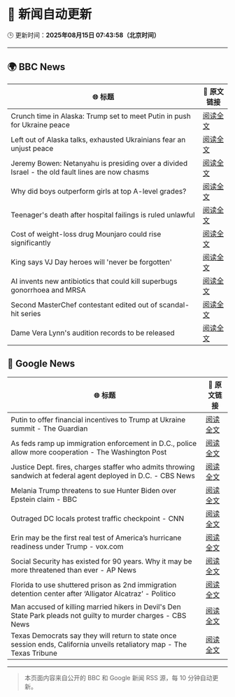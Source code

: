 # 🧠 新闻自动更新

🕒 更新时间：**2025年08月15日 07:43:58（北京时间）**

---

## 🌍 BBC News

| 🌐 标题 | 🔗 原文链接 |
|--------|-------------|
| Crunch time in Alaska: Trump set to meet Putin in push for Ukraine peace | [阅读全文](https://www.bbc.com/news/articles/c9qy1neql8lo?at_medium=RSS&at_campaign=rss) |
| Left out of Alaska talks, exhausted Ukrainians fear an unjust peace | [阅读全文](https://www.bbc.com/news/articles/cly7kl7e469o?at_medium=RSS&at_campaign=rss) |
| Jeremy Bowen: Netanyahu is presiding over a divided Israel - the old fault lines are now chasms | [阅读全文](https://www.bbc.com/news/articles/c3r441zyw27o?at_medium=RSS&at_campaign=rss) |
| Why did boys outperform girls at top A-level grades? | [阅读全文](https://www.bbc.com/news/articles/c62707l4lwvo?at_medium=RSS&at_campaign=rss) |
| Teenager's death after hospital failings is ruled unlawful | [阅读全文](https://www.bbc.com/news/articles/c17np9vly51o?at_medium=RSS&at_campaign=rss) |
| Cost of weight-loss drug Mounjaro could rise significantly | [阅读全文](https://www.bbc.com/news/articles/c5ylppp2vj9o?at_medium=RSS&at_campaign=rss) |
| King says VJ Day heroes will 'never be forgotten' | [阅读全文](https://www.bbc.com/news/articles/cz93j78ed87o?at_medium=RSS&at_campaign=rss) |
| AI invents new antibiotics that could kill superbugs gonorrhoea and MRSA | [阅读全文](https://www.bbc.com/news/articles/cgr94xxye2lo?at_medium=RSS&at_campaign=rss) |
| Second MasterChef contestant edited out of scandal-hit series | [阅读全文](https://www.bbc.com/news/articles/c62n985gp3go?at_medium=RSS&at_campaign=rss) |
| Dame Vera Lynn's audition records to be released | [阅读全文](https://www.bbc.com/news/articles/c78mz4g022xo?at_medium=RSS&at_campaign=rss) |

## 📰 Google News

| 🌐 标题 | 🔗 原文链接 |
|--------|-------------|
| Putin to offer financial incentives to Trump at Ukraine summit - The Guardian | [阅读全文](https://news.google.com/rss/articles/CBMirAFBVV95cUxPMHhxOWFCamt5akxvUmNsZ3BlMWQtQWRadW1FVmcxcEpVYXlhZU41RFNUWi1lUFJHRnlFQVJITjlKcW1PdDNqTUNBOHI1M0V2cVVKOGlOQjFYWko1aVJPbU92Rjh1blgtRi1zVVBaREd2WmJlUGh1WWtCZjVxNjJnX1hlMHFzNXVJOG1sVElyZzdZZVdNbFRnNWxrUG8yaWxWYVlJS2pBdXk3dzJt?oc=5) |
| As feds ramp up immigration enforcement in D.C., police allow more cooperation - The Washington Post | [阅读全文](https://news.google.com/rss/articles/CBMilgFBVV95cUxNRXlLS3V6emRzaE9XTVRHMGNST0tnMmt0dWU1bHNvX1pmWlRHY2ZfM21fZ1ZiZkw1THZtUkMxaENqaFlPdjZ4RG5DT0hOa1ZKbURTYmp5STJYWDBoS1NEZklxbnl3Q1JHWjJ3SHR5bmI2U2J5eDVmeUM3TjljX0F2TWJqVjdWYlNXMms3X3AwRXhsRlZ1S3c?oc=5) |
| Justice Dept. fires, charges staffer who admits throwing sandwich at federal agent deployed in D.C. - CBS News | [阅读全文](https://news.google.com/rss/articles/CBMiogFBVV95cUxPSG01ZjFtaktxb1l0ZFp6bEJ0a1JBaVJzdGxjMXdHXzJkdHE1dlFJYmlEbEhCc0w4VnFETXBwUDJyZHAxc0hHdEl3T0o0Slh5NTNUdXBXYWZqUlp5bzlGcTJpY2R0eURmblRueXJhSkM0Rnp5cEFaanZJM0VKeUlEQXhnZnBFNGxyNFpqZHdfbWI5MVdvb0dNeHhMS3dsMk9OaXfSAacBQVVfeXFMTTNqS1R2dGxHck5HWlRFSENzb25LMjJjYUhuWFBvU1FFa1l0MzNrdTBzZ3prendqSllDRS0wMHhZYVpPaXFBalR4LVVJalhmN3dzaEFEODVrU24xZ3RoZG9ON2hLMUJSVExYMnhZZml4Q1lhMllxeXAxSHdoYmRLTFVXT1ZtRTRjYVluS1BWSVEteDEzel9ZZ2s2cVZfb3lsRnZudUIwWFU?oc=5) |
| Melania Trump threatens to sue Hunter Biden over Epstein claim - BBC | [阅读全文](https://news.google.com/rss/articles/CBMiWkFVX3lxTE4yaDRiMGhrOFhNQ1VzWG9aY2tZSFd2NTUyNVJVUnpXOHN3RUxCbHBHV2xvOHBUb08zNndHbG5fQWNhV1R6bnV5bEJQcDQ4ZHpiSW51WVJkSWU2QdIBX0FVX3lxTFBXVGFLT2YwX0tYZ2ZrMnFHaDJzakNrdEh0RFVzQzRDV055dzVRNFVTN2s4aFV0eHpjLVYxQm9PcEk1OTg0aGFGa1QzbERKRmhnMGhhUUdnaEplNUtJaGxr?oc=5) |
| Outraged DC locals protest traffic checkpoint - CNN | [阅读全文](https://news.google.com/rss/articles/CBMioAFBVV95cUxQaVVsU0ttX3k1c003SVVoWW1xWkZab1FpU19ONnZrNzY0Sl9wZmg4SGxPc3JEdXppTzJnN0R5SzNfWVBjem5oWlI1ckdwUkZoZUtoei12RFZnUjNqTXRpTzZMNmFVS19fY3pmdHZTb3NkWTZhUzVKZUl0VFFXUHhqVmo0T193RkpraXJJSEVwZ3VwQ2ZIQ0lhWVJLV0NUa2gt?oc=5) |
| Erin may be the first real test of America’s hurricane readiness under Trump - vox.com | [阅读全文](https://news.google.com/rss/articles/CBMif0FVX3lxTFBTc201di1vTkcxVHo5WXNUU0gwa0JrZWFlekJINEZvOTBzb0dpdjdyUktuYnR3YXFkMFIwWWdDUXQxNTAxQTJFbWVyNkdHQXlGakVwaUdJV0ZtUm5FU1JKSEZDWnZrdl9WQ3N3SnZSRXAtcmhHbmtqSU9EWXFLMmM?oc=5) |
| Social Security has existed for 90 years. Why it may be more threatened than ever - AP News | [阅读全文](https://news.google.com/rss/articles/CBMirAFBVV95cUxNWWpzWkpPSUU4LXJkczZheEl0WHQxSFdWZFl0ZnpHa2VDZ2RsdVU0RTRUWTJKeEFqLTZCYVBYQlhfTDJBRlN6ZGNvZi1YWENTU2I3eXJmQjMxTENibXJLc0N1eDUzc1JuUHhwVDAwY180bTNNdE94SDF1TTJuZUowSlZrMmo0QU0wNVpScXRWY01IUDNsX1NnZlVxbmNvTWdWZlF5MjBFMnRXRTNI?oc=5) |
| Florida to use shuttered prison as 2nd immigration detention center after ‘Alligator Alcatraz’ - Politico | [阅读全文](https://news.google.com/rss/articles/CBMi2gFBVV95cUxPN09rQVB1ak5jMGpIQURjZFluQm5WV3Rkd1lWSUUxeGhBNFV4RjlZb182RktVVE1wdU5LNzZXbHJQQkpJZGtHZVhrYVpjQzRWVFMwVTdRZ0FwSjN4MmstVlZNOWVVRW1YaVBiTVhFN2ZtWmphalltS09Nd0VCRW92Ml9xa2htbmJNRGRFTTdLQy01TkNmcnd2clVzWDhkanNfcF9Tb1c4QmEyMmthYWFZLWs2eW9XWjN6aGtNdjNvakV4bGpvWEU1VHUxeXRTbGR4bGFmdVozNTBJZw?oc=5) |
| Man accused of killing married hikers in Devil's Den State Park pleads not guilty to murder charges - CBS News | [阅读全文](https://news.google.com/rss/articles/CBMilwFBVV95cUxQV1VSQlpZVWlGVFVKd2NGVnQ1bWRPc09GLWVORmVFd0pvZ2tGZHduUTdVMmdYcXFHWXllUkdEZm10dm01RVZBOFRQLS1TOU8xb2NsZXpTb3BuUGRaWi1BNnFoY1hZWnVtV19iQzFPbDZLT05odGRFN1FaM3lMYWl2YlJERUFrRHo1VTdrTGhENkRaRkUwc3Fr0gGcAUFVX3lxTE9JY2FaUEFCd2stYkgzWUlPa0NjOGhlTFpsSUM0Z1BISWpnMkN2dXdjYXpiYjU0Y0RNQmZiR0ppNHM4NDl1N05zR0QxcklLcXR3NmNGZElLZ0ZNeWJTVEdLTnZRNC02RWhwUmlnVHpTcjdXdkdDellMa2VxRDQ5V05MMldTc2c5a25TaUFIZk90a3FPVTRlbXFYLS1Tbg?oc=5) |
| Texas Democrats say they will return to state once session ends, California unveils retaliatory map - The Texas Tribune | [阅读全文](https://news.google.com/rss/articles/CBMiowFBVV95cUxPSWNuVjRpSG9taEQ0QmRTM0NmZHQ5OGdfcmlGQnBFMkpuYkVhdnhtYTBzeWZHUzJ2TjctcDV5QjA2OU0wTDI3cGs4ZDRkMWhXSldNMlNGTnVCMU50SkQ2a0NKaEc5b3BwVUYwODU0YV9xNDBNRWtwRXdkaFdXRFJWcDNzd3lMVHZ4NllPR3VhS2dzY1JoLUNTaDB0NlNibTlOZmtV?oc=5) |

---
> 本页面内容来自公开的 BBC 和 Google 新闻 RSS 源，每 10 分钟自动更新。
